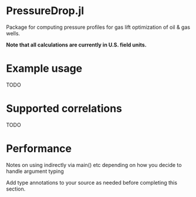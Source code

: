 # PressureDrop.jl
Package for computing pressure profiles for gas lift optimization of oil &amp; gas wells.

**Note that all calculations are currently in U.S. field units.**

# Example usage

TODO

# Supported correlations

TODO

# Performance

Notes on using indirectly via main() etc depending on how you decide to handle argument typing

Add type annotations to your source as needed before completing this section.
